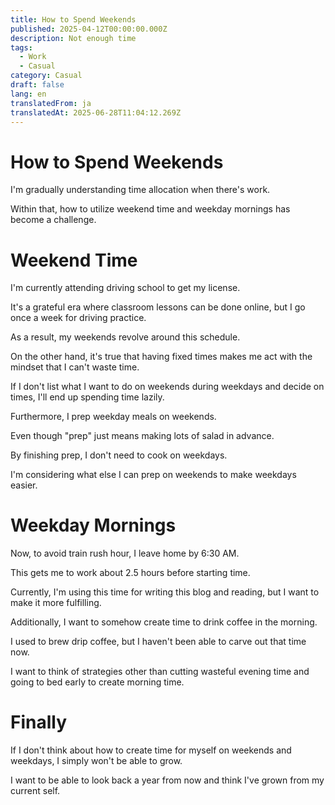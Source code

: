 ```yaml
---
title: How to Spend Weekends
published: 2025-04-12T00:00:00.000Z
description: Not enough time
tags:
  - Work
  - Casual
category: Casual
draft: false
lang: en
translatedFrom: ja
translatedAt: 2025-06-28T11:04:12.269Z
---
```

# How to Spend Weekends

I'm gradually understanding time allocation when there's work.

Within that, how to utilize weekend time and weekday mornings has become a challenge.

# Weekend Time

I'm currently attending driving school to get my license.

It's a grateful era where classroom lessons can be done online, but I go once a week for driving practice.

As a result, my weekends revolve around this schedule.

On the other hand, it's true that having fixed times makes me act with the mindset that I can't waste time.

If I don't list what I want to do on weekends during weekdays and decide on times, I'll end up spending time lazily.

Furthermore, I prep weekday meals on weekends.

Even though "prep" just means making lots of salad in advance.

By finishing prep, I don't need to cook on weekdays.

I'm considering what else I can prep on weekends to make weekdays easier.

# Weekday Mornings

Now, to avoid train rush hour, I leave home by 6:30 AM.

This gets me to work about 2.5 hours before starting time.

Currently, I'm using this time for writing this blog and reading, but I want to make it more fulfilling.

Additionally, I want to somehow create time to drink coffee in the morning.

I used to brew drip coffee, but I haven't been able to carve out that time now.

I want to think of strategies other than cutting wasteful evening time and going to bed early to create morning time.

# Finally

If I don't think about how to create time for myself on weekends and weekdays, I simply won't be able to grow.

I want to be able to look back a year from now and think I've grown from my current self.
